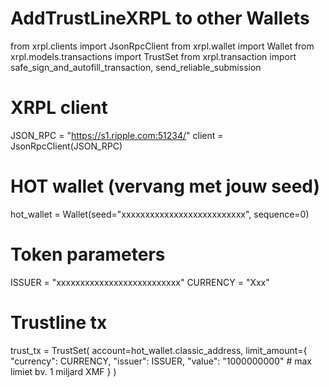# AddTrustLineXRPL to other Wallets
from xrpl.clients import JsonRpcClient
from xrpl.wallet import Wallet
from xrpl.models.transactions import TrustSet
from xrpl.transaction import safe_sign_and_autofill_transaction, send_reliable_submission

# XRPL client
JSON_RPC = "https://s1.ripple.com:51234/"
client = JsonRpcClient(JSON_RPC)

# HOT wallet (vervang met jouw seed)
hot_wallet = Wallet(seed="xxxxxxxxxxxxxxxxxxxxxxxxxx", sequence=0)

# Token parameters
ISSUER = "xxxxxxxxxxxxxxxxxxxxxxxxxx"
CURRENCY = "Xxx"

# Trustline tx
trust_tx = TrustSet(
    account=hot_wallet.classic_address,
    limit_amount={
        "currency": CURRENCY,
        "issuer": ISSUER,
        "value": "1000000000"  # max limiet bv. 1 miljard XMF
    }
)
